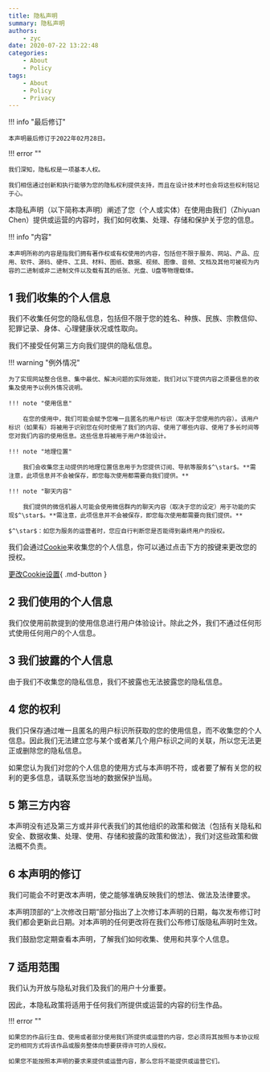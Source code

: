 ```yaml
---
title: 隐私声明
summary: 隐私声明
authors:
    - zyc
date: 2020-07-22 13:22:48
categories:
    - About
    - Policy
tags:
    - About
    - Policy
    - Privacy
---
```


!!! info "最后修订"

    本声明最后修订于2022年02月28日。

!!! error ""

    我们深知，隐私权是一项基本人权。

    我们相信通过创新和执行能够为您的隐私权利提供支持，而且在设计技术时也会将这些权利铭记于心。

本隐私声明（以下简称本声明）阐述了您（个人或实体）在使用由我们（Zhiyuan Chen）提供或运营的内容时，我们如何收集、处理、存储和保护关于您的信息。

!!! info "内容"

    本声明所称的内容是指我们拥有著作权或有权使用的内容，包括但不限于服务、网站、产品、应用、软件、源码、硬件、工具、材料、图纸、数据、视频、图像、音频、文档及其他可被视为内容的二进制或非二进制文件以及载有其的纸张、光盘、U盘等物理载体。

## 1 我们收集的个人信息

我们不收集任何您的隐私信息，包括但不限于您的姓名、种族、民族、宗教信仰、犯罪记录、身体、心理健康状况或性取向。

我们不接受任何第三方向我们提供的隐私信息。

!!! warning "例外情况"

    为了实现网站整合信息、集中最优、解决问题的实际效能，我们对以下提供内容之须要信息的收集及使用予以例外情况说明。

    !!! note "使用信息"

        在您的使用中，我们可能会赋予您唯一且匿名的用户标识（取决于您使用的内容）。该用户标识（如果有）将被用于识别您在何时使用了我们的内容、使用了哪些内容、使用了多长时间等您对我们内容的使用信息。这些信息将被用于用户体验设计。

    !!! note "地理位置"

        我们会收集您主动提供的地理位置信息用于为您提供订阅、导航等服务$^\star$。**需注意，此项信息并不会被保存，即您每次使用都需要向我们提供。**

    !!! note "聊天内容"

        我们提供的微信机器人可能会使用微信群内的聊天内容（取决于您的设定）用于功能的实现$^\star$。**需注意，此项信息并不会被保存，即您每次使用都需要向我们提供。**

    $^\star$：如您为服务的运营者时，您应自行判断您是否能得到最终用户的授权。

我们会通过[Cookie](https://gdpr.eu/cookies/)来收集您的个人信息，你可以通过点击下方的按键来更改您的授权。

[更改Cookie设置](#__consent){ .md-button }

## 2 我们使用的个人信息

我们仅使用前款提到的使用信息进行用户体验设计。除此之外，我们不通过任何形式使用任何用户的个人信息。

## 3 我们披露的个人信息

由于我们不收集您的隐私信息，我们不披露也无法披露您的隐私信息。

## 4 您的权利

我们只保存通过唯一且匿名的用户标识所获取的您的使用信息，而不收集您的个人信息。因此我们无法建立您与某个或者某几个用户标识之间的关联，所以您无法更正或删除您的隐私信息。

如果您认为我们对您的个人信息的使用方式与本声明不符，或者要了解有关您的权利的更多信息，请联系您当地的数据保护当局。

## 5 第三方内容

本声明没有述及第三方或并非代表我们的其他组织的政策和做法（包括有关隐私和安全、数据收集、处理、使用、存储和披露的政策和做法），我们对这些政策和做法概不负责。

## 6 本声明的修订

我们可能会不时更改本声明，使之能够准确反映我们的想法、做法及法律要求。

本声明顶部的“上次修改日期”部分指出了上次修订本声明的日期，每次发布修订时我们都会更新此日期。对本声明的任何更改将在我们公布修订版隐私声明时生效。

我们鼓励您定期查看本声明，了解我们如何收集、使用和共享个人信息。

## 7 适用范围

我们认为开放与隐私对我们及我们的用户十分重要。

因此，本隐私政策将适用于任何我们所提供或运营的内容的衍生作品。

!!! error ""

    如果您的作品衍生自、使用或者部分使用我们所提供或运营的内容，您必须将其按照与本协议规定的相同方式将该作品或服务整体向想要获得许可的人授权。

    如果您不能按照本声明的要求来提供或运营内容，那么您将不能提供或运营它们。
